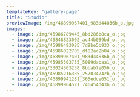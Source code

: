 ```yaml
---
templateKey: "gallery-page"
title: "Studio"
previewImage: /img/46899967401_983d44836b_o.jpg
images:
  - image: /img/45986789445_8bd286b8ca_o.jpg
  - image: /img/46848823002_ac44b059bd_o.jpg
  - image: /img/45986493085_7d9be5b933_o.jpg
  - image: /img/45986022705_df82ac2b84_o.jpg
  - image: /img/46899967401_983d44836b_o.jpg
  - image: /img/45985303735_5089dabaa1_o.jpg
  - image: /img/33024563238_8bbab7e056_o.jpg
  - image: /img/45985216385_257034742b_o.jpg
  - image: /img/46899941281_365edce651_o.jpg
  - image: /img/46899964521_746454d43b_o.jpg
---
```


